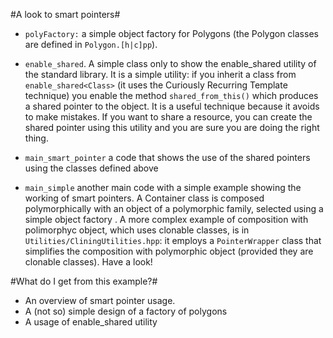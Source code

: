 #A look to smart pointers# 

* `polyFactory:` a simple object factory for Polygons (the Polygon classes are defined in `Polygon.[h|c]pp`).

* `enable_shared`. A simple class only to show the enable_shared
utility of the standard library. It is a simple utility: if you
inherit a class from `enable_shared<Class>` (it uses the Curiously
Recurring Template technique) you enable the method
`shared_from_this()` which produces a shared pointer to the object. It
is a useful technique because it avoids to make mistakes. If you want
to share a resource, you can create the shared pointer using this
utility and you are sure you are doing the right thing.

* `main_smart_pointer` a code that shows the use of the shared pointers
using the classes defined above 

* `main_simple` another main code with a simple example showing the
working of smart pointers.  A Container class is composed
polymorphically with an object of a polymorphic family, selected using
a simple object factory .  A more complex example of composition with
polimorphyc object, which uses clonable classes, is in
`Utilities/CliningUtilities.hpp`: it employs a `PointerWrapper` class that
simplifies the composition with polymorphic object (provided they are
clonable classes). Have a look!

#What do I get from this example?# 
- An overview of smart pointer usage.
- A (not so) simple design of a factory of polygons
- A usage of enable_shared utility